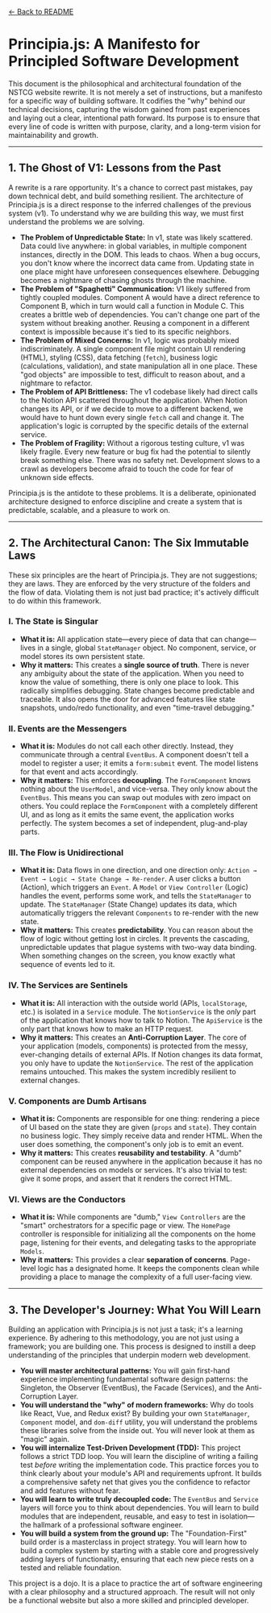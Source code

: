 [<- Back to README](../../README.md)

# Principia.js: A Manifesto for Principled Software Development

This document is the philosophical and architectural foundation of the NSTCG website rewrite. It is not merely a set of instructions, but a manifesto for a specific way of building software. It codifies the "why" behind our technical decisions, capturing the wisdom gained from past experiences and laying out a clear, intentional path forward. Its purpose is to ensure that every line of code is written with purpose, clarity, and a long-term vision for maintainability and growth.

---

## 1. The Ghost of V1: Lessons from the Past

A rewrite is a rare opportunity. It's a chance to correct past mistakes, pay down technical debt, and build something resilient. The architecture of Principia.js is a direct response to the inferred challenges of the previous system (v1). To understand why we are building this way, we must first understand the problems we are solving.

*   **The Problem of Unpredictable State:** In v1, state was likely scattered. Data could live anywhere: in global variables, in multiple component instances, directly in the DOM. This leads to chaos. When a bug occurs, you don't know where the incorrect data came from. Updating state in one place might have unforeseen consequences elsewhere. Debugging becomes a nightmare of chasing ghosts through the machine.
*   **The Problem of "Spaghetti" Communication:** V1 likely suffered from tightly coupled modules. Component A would have a direct reference to Component B, which in turn would call a function in Module C. This creates a brittle web of dependencies. You can't change one part of the system without breaking another. Reusing a component in a different context is impossible because it's tied to its specific neighbors.
*   **The Problem of Mixed Concerns:** In v1, logic was probably mixed indiscriminately. A single component file might contain UI rendering (HTML), styling (CSS), data fetching (`fetch`), business logic (calculations, validation), and state manipulation all in one place. These "god objects" are impossible to test, difficult to reason about, and a nightmare to refactor.
*   **The Problem of API Brittleness:** The v1 codebase likely had direct calls to the Notion API scattered throughout the application. When Notion changes its API, or if we decide to move to a different backend, we would have to hunt down every single `fetch` call and change it. The application's logic is corrupted by the specific details of the external service.
*   **The Problem of Fragility:** Without a rigorous testing culture, v1 was likely fragile. Every new feature or bug fix had the potential to silently break something else. There was no safety net. Development slows to a crawl as developers become afraid to touch the code for fear of unknown side effects.

Principia.js is the antidote to these problems. It is a deliberate, opinionated architecture designed to enforce discipline and create a system that is predictable, scalable, and a pleasure to work on.

---

## 2. The Architectural Canon: The Six Immutable Laws

These six principles are the heart of Principia.js. They are not suggestions; they are laws. They are enforced by the very structure of the folders and the flow of data. Violating them is not just bad practice; it's actively difficult to do within this framework.

### I. The State is Singular
*   **What it is:** All application state—every piece of data that can change—lives in a single, global `StateManager` object. No component, service, or model stores its own persistent state.
*   **Why it matters:** This creates a **single source of truth**. There is never any ambiguity about the state of the application. When you need to know the value of something, there is only one place to look. This radically simplifies debugging. State changes become predictable and traceable. It also opens the door for advanced features like state snapshots, undo/redo functionality, and even "time-travel debugging."

### II. Events are the Messengers
*   **What it is:** Modules do not call each other directly. Instead, they communicate through a central `EventBus`. A component doesn't tell a model to register a user; it emits a `form:submit` event. The model listens for that event and acts accordingly.
*   **Why it matters:** This enforces **decoupling**. The `FormComponent` knows nothing about the `UserModel`, and vice-versa. They only know about the `EventBus`. This means you can swap out modules with zero impact on others. You could replace the `FormComponent` with a completely different UI, and as long as it emits the same event, the application works perfectly. The system becomes a set of independent, plug-and-play parts.

### III. The Flow is Unidirectional
*   **What it is:** Data flows in one direction, and one direction only: `Action → Event → Logic → State Change → Re-render`. A user clicks a button (Action), which triggers an `Event`. A `Model` or `View Controller` (Logic) handles the event, performs some work, and tells the `StateManager` to update. The `StateManager` (State Change) updates its data, which automatically triggers the relevant `Components` to re-render with the new state.
*   **Why it matters:** This creates **predictability**. You can reason about the flow of logic without getting lost in circles. It prevents the cascading, unpredictable updates that plague systems with two-way data binding. When something changes on the screen, you know exactly what sequence of events led to it.

### IV. The Services are Sentinels
*   **What it is:** All interaction with the outside world (APIs, `localStorage`, etc.) is isolated in a `Service` module. The `NotionService` is the *only* part of the application that knows how to talk to Notion. The `ApiService` is the only part that knows how to make an HTTP request.
*   **Why it matters:** This creates an **Anti-Corruption Layer**. The core of your application (models, components) is protected from the messy, ever-changing details of external APIs. If Notion changes its data format, you only have to update the `NotionService`. The rest of the application remains untouched. This makes the system incredibly resilient to external changes.

### V. Components are Dumb Artisans
*   **What it is:** Components are responsible for one thing: rendering a piece of UI based on the state they are given (`props` and `state`). They contain no business logic. They simply receive data and render HTML. When the user does something, the component's only job is to emit an event.
*   **Why it matters:** This creates **reusability and testability**. A "dumb" component can be reused anywhere in the application because it has no external dependencies on models or services. It's also trivial to test: give it some props, and assert that it renders the correct HTML.

### VI. Views are the Conductors
*   **What it is:** While components are "dumb," `View Controllers` are the "smart" orchestrators for a specific page or view. The `HomePage` controller is responsible for initializing all the components on the home page, listening for their events, and delegating tasks to the appropriate `Models`.
*   **Why it matters:** This provides a clear **separation of concerns**. Page-level logic has a designated home. It keeps the components clean while providing a place to manage the complexity of a full user-facing view.

---

## 3. The Developer's Journey: What You Will Learn

Building an application with Principia.js is not just a task; it's a learning experience. By adhering to this methodology, you are not just using a framework; you are building one. This process is designed to instill a deep understanding of the principles that underpin modern web development.

*   **You will master architectural patterns:** You will gain first-hand experience implementing fundamental software design patterns: the Singleton, the Observer (EventBus), the Facade (Services), and the Anti-Corruption Layer.
*   **You will understand the "why" of modern frameworks:** Why do tools like React, Vue, and Redux exist? By building your own `StateManager`, `Component` model, and `dom-diff` utility, you will understand the problems these libraries solve from the inside out. You will never look at them as "magic" again.
*   **You will internalize Test-Driven Development (TDD):** This project follows a strict TDD loop. You will learn the discipline of writing a failing test *before* writing the implementation code. This practice forces you to think clearly about your module's API and requirements upfront. It builds a comprehensive safety net that gives you the confidence to refactor and add features without fear.
*   **You will learn to write truly decoupled code:** The `EventBus` and `Service` layers will force you to think about dependencies. You will learn to build modules that are independent, reusable, and easy to test in isolation—the hallmark of a professional software engineer.
*   **You will build a system from the ground up:** The "Foundation-First" build order is a masterclass in project strategy. You will learn how to build a complex system by starting with a stable core and progressively adding layers of functionality, ensuring that each new piece rests on a tested and reliable foundation.

This project is a dojo. It is a place to practice the art of software engineering with a clear philosophy and a structured approach. The result will not only be a functional website but also a more skilled and principled developer.
